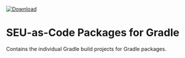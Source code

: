 [ ![Download](https://api.bintray.com/packages/seu-as-code/maven/gradle/images/download.svg) ](https://bintray.com/seu-as-code/maven/gradle/_latestVersion)

# SEU-as-Code Packages for Gradle

Contains the individual Gradle build projects for Gradle packages.

